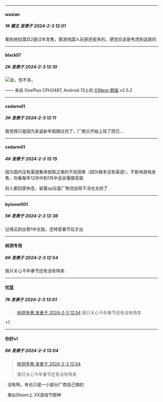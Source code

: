 
*****

####  wasian  
##### 1#       楼主       发表于 2024-2-3 12:01

看到地狱潜兵2是过年发售，那游戏国人玩家还挺多的，感觉应该是考虑到这层的

*****

####  blackll7  
##### 2#       发表于 2024-2-3 12:10

<img src="https://static.saraba1st.com/image/smiley/face2017/002.png" referrerpolicy="no-referrer">会，但不多。

—— 来自 OnePlus CPH2487, Android 13上的 [S1Next-鹅版](https://github.com/ykrank/S1-Next/releases) v2.5.2

*****

####  cedarmil1  
##### 3#       发表于 2024-2-3 12:11

我觉得只是因为圣诞新年假期过完了，厂商又开始上班了而已…

*****

####  cedarmil1  
##### 4#       发表于 2024-2-3 12:15

因为国内没有渠道集体放假之类的干扰因素（因为根本没有渠道），不影响游戏发售，你看每年12月中到1月中总会偃旗息鼓

别人都回家休息，留着qa压盘厂物流加班干活也太损了

*****

####  byisme001  
##### 5#       发表于 2024-2-3 12:36

记得云豹出黎1中文版，还特意春节后才出

*****

####  树洞专用  
##### 6#       发表于 2024-2-3 12:54

我只关心今年春节还有没有特卖

*****

####  忧蓝  
##### 7#       发表于 2024-2-3 13:01

<blockquote><a href="httphttps://bbs.saraba1st.com/2b/forum.php?mod=redirect&amp;goto=findpost&amp;pid=63869798&amp;ptid=2170689" target="_blank">树洞专用 发表于 2024-2-3 12:54</a>
我只关心今年春节还有没有特卖</blockquote>
+1

*****

####  你好s1  
##### 8#       发表于 2024-2-3 13:04

<blockquote><a href="httphttps://bbs.saraba1st.com/2b/forum.php?mod=redirect&amp;goto=findpost&amp;pid=63869798&amp;ptid=2170689" target="_blank">树洞专用 发表于 2024-2-3 12:54</a>

我只关心今年春节还有没有特卖</blockquote>

  没有咧，有也只是一小部分厂商自己搞的

  类似Steam上 XX游戏节那种

